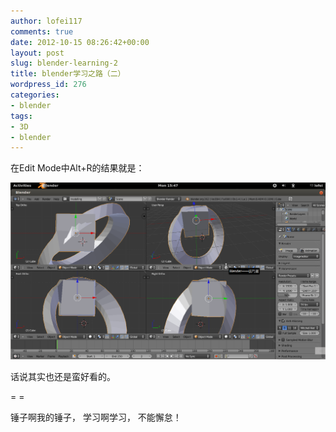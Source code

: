 ```yaml
---
author: lofei117
comments: true
date: 2012-10-15 08:26:42+00:00
layout: post
slug: blender-learning-2
title: blender学习之路（二）
wordpress_id: 276
categories:
- blender
tags:
- 3D
- blender
---
```


在Edit Mode中Alt+R的结果就是：

[![](/assets/images/2012/10/31417_o.png)](/assets/images/2012/10/31417_o.png)

话说其实也还是蛮好看的。

= =

锤子啊我的锤子， 学习啊学习， 不能懈怠！
